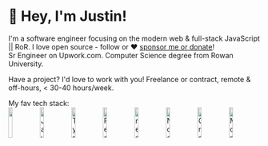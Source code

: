 # :wave: Hey, I'm Justin!

I'm a software engineer focusing on the modern web & full-stack JavaScript || RoR. I love open source - follow or :heart: [sponsor me or donate](https://github.com/jgoodsoft)!\
Sr Engineer on Upwork.com. Computer Science degree from Rowan University.

Have a project? I'd love to work with you! Freelance or contract, remote & off-hours, < 30-40 hours/week.

My fav tech stack:\
<img width="12.5%" src="https://cdn.jsdelivr.net/gh/devicons/devicon/icons/ruby/ruby-plain-wordmark.svg" /><img width="12.5%" src="./images/javascript.svg" alt="JavaScript" title="JavaScript" /><img width="12.5%" src="./images/typescript.svg" alt="TypeScript" title="TypeScript" /><img width="12.5%" src="./images/react.svg" alt="React" title="React" /><img width="12.5%" src="./images/react-query.svg" alt="react-query" title="react-query" /><img width="12.5%" src="./images/node.svg" alt="Node" title="Node" /><img width="12.5%" src="./images/graphql.svg" alt="GraphQL" title="GraphQL" /><img width="12.5%" src="./images/mongodb.svg" alt="MongoDB" title="MongoDB" />
